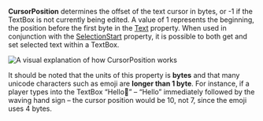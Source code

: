**CursorPosition** determines the offset of the text cursor in bytes, or -1 if the TextBox is not currently being edited. A value of 1 represents the beginning, the position before the first byte in the [Text](https://developer.roblox.com/en-us/api-reference/property/TextBox/Text) property. When used in conjunction with the [SelectionStart](https://developer.roblox.com/en-us/api-reference/property/TextBox/SelectionStart) property, it is possible to both get and set selected text within a TextBox.

![A visual explanation of how CursorPosition works](https://developer.roblox.com/assets/blteef3c173301b0338/TextBox.CursorPosition.jpg)

It should be noted that the units of this property is **bytes** and that many unicode characters such as emoji are **longer than 1 byte**. For instance, if a player types into the TextBox “Hello👋” – “Hello” immediately followed by the waving hand sign – the cursor position would be 10, not 7, since the emoji uses 4 bytes.